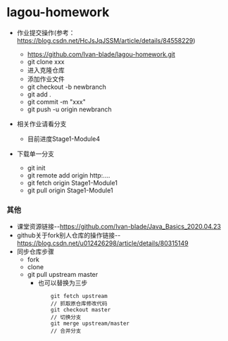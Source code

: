 # lagou-homework
+ 作业提交操作(参考：https://blog.csdn.net/HcJsJqJSSM/article/details/84558229)
    + https://github.com/Ivan-blade/lagou-homework.git
    + git clone xxx
    + 进入克隆仓库
    + 添加作业文件
    + git checkout -b newbranch
    + git add .
    + git commit -m "xxx"
    + git push -u origin newbranch
+ 相关作业请看分支
    + 目前进度Stage1-Module4

+ 下载单一分支
    + git init
    + git remote add origin http:....
    + git fetch origin Stage1-Module1
    + git pull origin Stage1-Module1
### 其他
+ 课堂资源链接--https://github.com/Ivan-blade/Java_Basics_2020.04.23
+ github关于fork别人仓库的操作链接--https://blog.csdn.net/u012426298/article/details/80315149
+ 同步仓库步骤
    + fork
    + clone
    + git pull upstream master
        + 也可以替换为三步
            ```
                git fetch upstream
                // 抓取原仓库修改代码
                git checkout master
                // 切换分支
                git merge upstream/master
                // 合并分支
            ```